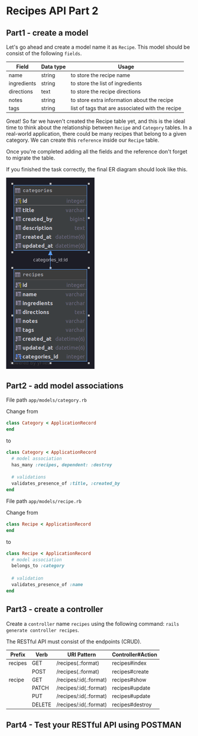 # Recipes API Part 2

## Part1 - create a model

Let's go ahead and create a model name it as `Recipe`. This model should be consist of the following `fields`.

|Field  | Data type | Usage
|--|--|--|
|  name | string | to store the recipe name |
|  ingredients | string | to store the list of ingredients |
|  directions | text | to store the recipe directions |
|  notes | string | to store extra information about the recipe | 
|  tags | string | list of tags that are associated with the recipe |

Great! So far we haven't created the Recipe table yet, and this is the ideal time to think about the relationship between `Recipe` and `Category` tables. In a real-world application, there could be many recipes that belong to a given category. We can create this `reference` inside our `Recipe` table.

Once you're completed adding all the fields and the reference don't forget to migrate the table.

If you finished the task correctly, the final ER diagram should look like this.

![Model categories](final-erd.png)

## Part2 - add model associations  
File path ```app/models/category.rb```

Change from
```ruby
class Category < ApplicationRecord
end
```

to

```ruby
class Category < ApplicationRecord
  # model association
  has_many :recipes, dependent: :destroy

  # validations
  validates_presence_of :title, :created_by
end
```

File path ```app/models/recipe.rb```

Change from

```ruby
class Recipe < ApplicationRecord
end
```

to

```ruby
class Recipe < ApplicationRecord
  # model association
  belongs_to :category

  # validation
  validates_presence_of :name
end
```

## Part3 - create a controller  
Create a `controller` name `recipes` using the following command: `rails generate controller recipes`.

The RESTful API must consist of the endpoints (CRUD).

|Prefix| Verb|URI Pattern| Controller#Action |
|--|--|--|--|
|recipes|GET| /recipes(.:format)| recipes#index|
||POST|/recipes(.:format)|recipes#create|
|recipe|GET|/recipes/:id(.:format)|recipes#show|
||PATCH|/recipes/:id(.:format)|recipes#update|
||PUT|/recipes/:id(.:format)|recipes#update|
||DELETE|/recipes/:id(.:format)|recipes#destroy|

## Part4 - Test your RESTful API using POSTMAN
